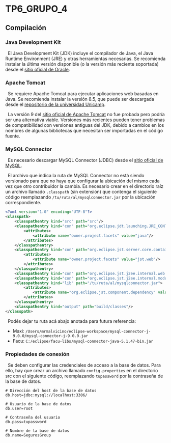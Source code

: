 # TP6_GRUPO_4

## Compilación

### Java Development Kit

&nbsp;
El Java Development Kit (JDK) incluye el compilador de Java, el Java Runtime Environment (JRE) y otras herramientas necesarias.
Se recomienda instalar la última versión disponible (o la versión más reciente soportada) desde el [sitio oficial de Oracle](https://www.oracle.com/cis/java/technologies/downloads/).

### Apache Tomcat

&nbsp;
Se requiere Apache Tomcat para ejecutar aplicaciones web basadas en Java.
Se recomienda instalar la versión 8.5, que puede ser descargada desde el [repositorio de la universidad Unicamp](https://ftp.unicamp.br/pub/apache/tomcat/tomcat-8/v8.5.73/bin/).

&nbsp;
La versión 9 del [sitio oficial de Apache Tomcat](https://tomcat.apache.org/download-90.cgi) no fue probada pero podría ser una alternativa viable.
Versiones más recientes pueden tener problemas de compatibilidad con versiones antiguas del JDK, debido a cambios en los nombres de algunas bibliotecas que necesitan ser importadas en el código fuente.

### MySQL Connector

&nbsp;
Es necesario descargar MySQL Connector (JDBC) desde el [sitio oficial de MySQL](https://dev.mysql.com/downloads/).

&nbsp;
El archivo que indica la ruta de MySQL Connector no está siendo versionado para que no haya que configurar la ubicación del mismo cada vez que otro contribuidor la cambia.
Es necesario crear en el directorio raíz un archivo llamado `.classpath` (sin extensión) que contenga el siguiente código reemplazando `/tu/ruta/al/mysqlconnector.jar` por la ubicación correspondiente.

```xml
<?xml version="1.0" encoding="UTF-8"?>
<classpath>
	<classpathentry kind="src" path="src"/>
	<classpathentry kind="con" path="org.eclipse.jdt.launching.JRE_CONTAINER/org.eclipse.jdt.internal.debug.ui.launcher.StandardVMType/jdk-1.8">
		<attributes>
			<attribute name="owner.project.facets" value="java"/>
		</attributes>
	</classpathentry>
	<classpathentry kind="con" path="org.eclipse.jst.server.core.container/org.eclipse.jst.server.tomcat.runtimeTarget/Apache Tomcat v8.5">
		<attributes>
			<attribute name="owner.project.facets" value="jst.web"/>
		</attributes>
	</classpathentry>
	<classpathentry kind="con" path="org.eclipse.jst.j2ee.internal.web.container"/>
	<classpathentry kind="con" path="org.eclipse.jst.j2ee.internal.module.container"/>
	<classpathentry kind="lib" path="/tu/ruta/al/mysqlconnector.jar">
		<attributes>
			<attribute name="org.eclipse.jst.component.dependency" value="/WEB-INF/lib"/>
		</attributes>
	</classpathentry>
	<classpathentry kind="output" path="build/classes"/>
</classpath>
```

&nbsp;
Podés dejar tu ruta acá abajo anotada para futura referencia:

- Maxi: `/Users/mrmalvicino/eclipse-workspace/mysql-connector-j-9.0.0/mysql-connector-j-9.0.0.jar`
- Facu: `C:/eclipse/facu-libs/mysql-connector-java-5.1.47-bin.jar`

### Propiedades de conexión

&nbsp;
Se deben configurar las credenciales de acceso a la base de datos.
Para ello, hay que crear un archivo llamado `config.properties` en el directorio src con el siguiente código, reemplazando `tupassword` por la contraseña de la base de datos.

```properties
# Dirección del host de la base de datos
db.host=jdbc:mysql://localhost:3306/

# Usuario de la base de datos
db.user=root

# Contraseña del usuario
db.pass=tupassword

# Nombre de la base de datos
db.name=SegurosGroup
```

